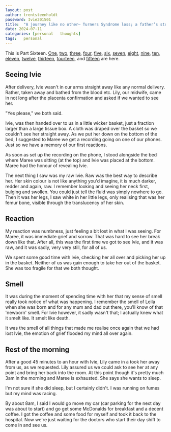```yaml
---
layout: post
author: trentsteenholdt
password: Ivie201501
title:  "A journey like no other– Turners Syndrome loss; a father’s story #16"
date: 2024-07-11
categories: [personal   thoughts]
tags:   personal
---
```


This is Part Sixteen. [One](/2024/05/16/a-journey-like-no-other-turner-syndrome-loss-a-fathers-story-1/), [two](/2024/05/16/a-journey-like-no-other-turner-syndrome-loss-a-fathers-story-2/), [three](/2024/05/16/a-journey-like-no-other-turner-syndrome-loss-a-fathers-story-3/), [four](/2024/05/16/a-journey-like-no-other-turner-syndrome-loss-a-fathers-story-4/), [five](/2024/05/16/a-journey-like-no-other-turner-syndrome-loss-a-fathers-story-5/), [six](/2024/05/16/a-journey-like-no-other-turner-syndrome-loss-a-fathers-story-6/), [seven](/2024/05/16/a-journey-like-no-other-turner-syndrome-loss-a-fathers-story-7/), [eight](/2024/05/16/a-journey-like-no-other-turner-syndrome-loss-a-fathers-story-8/), [nine](/2024/05/16/a-journey-like-no-other-turner-syndrome-loss-a-fathers-story-9/), [ten](/2024/05/16/a-journey-like-no-other-turner-syndrome-loss-a-fathers-story-10/), [eleven](/2024/05/18/a-journey-like-no-other-turner-syndrome-loss-a-fathers-story-11/), [twelve](/2024/05/18/a-journey-like-no-other-turner-syndrome-loss-a-fathers-story-12/), [thirteen](/2024/05/19/a-journey-like-no-other-turner-syndrome-loss-a-fathers-story-13/), [fourteen](/2024/06/15/a-journey-like-no-other-turner-syndrome-loss-a-fathers-story-14/), and [fifteen](/2024/06/15/a-journey-like-no-other-turner-syndrome-loss-a-fathers-story-15/) are here.

## Seeing Ivie

After delivery, Ivie wasn't in our arms straight away like any normal delivery. Rather, taken away and bathed from the blood etc. Lily, our midwife, came in not long after the placenta confirmation and asked if we wanted to see her.

"Yes please," we both said.

Ivie, was then handed over to us in a little wicker basket, just a fraction larger than a large tissue box. A cloth was draped over the basket so we couldn't see her straight away. As we put her down on the bottom of the bed, I suggested to Maree we get a recording going on one of our phones. Just so we have a memory of our first reactions.

As soon as set up the recording on the phone, I stood alongside the bed where Maree was sitting (at the top) and Ivie was placed at the bottom. Maree had the honour of revealing Ivie.

The next thing I saw was my raw Ivie. Raw was the best way to describe her. Her skin colour is not like anything you'd imagine, it is much darker, redder and again, raw. I remember looking and seeing her neck first, bulging and swollen. You could just tell the fluid was simply nowhere to go. Then it was her legs, I saw white in her little legs, only realising that was her femur bone, visible through the translucency of her skin.

## Reaction

My reaction was numbness, just feeling a bit lost in what I was seeing. For Maree, it was immediate grief and sorrow. That was hard to see her break down like that. After all, this was the first time we got to see Ivie, and it was raw, and it was sadly, very very still, for all of us.

We spent some good time with Ivie, checking her all over and picking her up in the basket. Neither of us was gain enough to take her out of the basket. She was too fragile for that we both thought.

## Smell

It was during the moment of spending time with her that my sense of smell really took notice of what was happening. I remember the smell of Leila when she was born and for any mum and dad out there, you'll know of that 'newborn' smell. For Ivie however, it sadly wasn't that; I actually knew what it smelt like. It smelt like death.

It was the smell of all things that made me realise once again that we had lost Ivie, the emotion of grief flooded my mind all over again.

## Rest of the morning

After a good 45 minutes to an hour with Ivie, Lily came in a took her away from us, as we requested. Lily assured us we could ask to see her at any point and bring her back into the room. At this point though it's pretty much 3am in the morning and Maree is exhausted. She says she wants to sleep.

I'm not sure if she did sleep, but I certainly didn't. I was running on fumes but my mind was racing.

By about 8am, I said I would go move my car (car parking for the next day was about to start) and go get some McDonalds for breakfast and a decent coffee. I got the coffee and some food for myself and took it back to the hospital. Now we're just waiting for the doctors who start their day shift to come in and see us.
